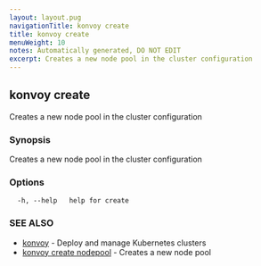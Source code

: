 ```yaml
---
layout: layout.pug
navigationTitle: konvoy create
title: konvoy create
menuWeight: 10
notes: Automatically generated, DO NOT EDIT
excerpt: Creates a new node pool in the cluster configuration
---
```


## konvoy create

Creates a new node pool in the cluster configuration

### Synopsis

Creates a new node pool in the cluster configuration

### Options

```
  -h, --help   help for create
```

### SEE ALSO

* [konvoy](../)	 - Deploy and manage Kubernetes clusters
* [konvoy create nodepool](./konvoy-create-nodepool/)	 - Creates a new node pool


